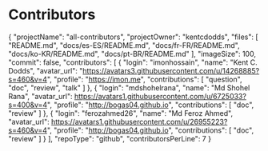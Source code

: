 # Contributors
<!-- - [Shohel Rana](https://github.com/mdshohelrana/)
- [Kazi Imon Hossain](https://github.com/imonhossain/) -->
{
  "projectName": "all-contributors",
  "projectOwner": "kentcdodds",
  "files": [
    "README.md",
    "docs/es-ES/README.md",
    "docs/fr-FR/README.md",
    "docs/ko-KR/README.md",
    "docs/pt-BR/README.md"
  ],
  "imageSize": 100,
  "commit": false,
  "contributors": [
    {
      "login": "imonhossain",
      "name": "Kent C. Dodds",
      "avatar_url": "https://avatars3.githubusercontent.com/u/14268885?s=460&v=4",
      "profile": "https://imon.me",
      "contributions": [
        "question",
        "doc",
        "review",
        "talk"
      ]
    },
    {
      "login": "mdshohelrana",
      "name": "Md Shohel Rana",
      "avatar_url": https://avatars1.githubusercontent.com/u/6725033?s=400&v=4",
      "profile": "http://bogas04.github.io",
      "contributions": [
        "doc",
        "review"
      ]
    },
    {
      "login": "ferozahmed26",
      "name": "Md Feroz Ahmed",
      "avatar_url": https://avatars1.githubusercontent.com/u/26955223?s=460&v=4",
      "profile": "http://bogas04.github.io",
      "contributions": [
        "doc",
        "review"
      ]
    }
  ],
  "repoType": "github",
  "contributorsPerLine": 7
}

